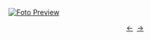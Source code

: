 [![Foto Preview](preview/n369.avif)](https://20essentials.github.io/project-000-369)

<div align="center" style="display: flex; justify-content: center;">
  <a  href="https://github.com/20essentials/project-000-368" target="_blank">&#8592;</a>
  &nbsp;&nbsp;
  <a  href="https://github.com/20essentials/project-000-370" target="_blank">&#8594;</a>
</div>
